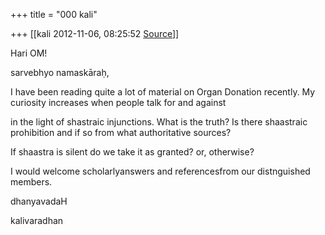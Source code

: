 +++
title = "000 kali"

+++
[[kali	2012-11-06, 08:25:52 [Source](https://groups.google.com/g/bvparishat/c/WeLuIlmgz5k)]]



Hari OM!



sarvebhyo namaskāraḥ,





I have been reading quite a lot of material on Organ Donation recently.
My curiosity increases when people talk for and against

in the light of shastraic injunctions. What is the truth? Is there shaastraic prohibition and if so from what authoritative sources?

If shaastra is silent do we take it as granted? or, otherwise?



I would welcome scholarlyanswers and referencesfrom our distnguished members.



dhanyavadaH

kalivaradhan

